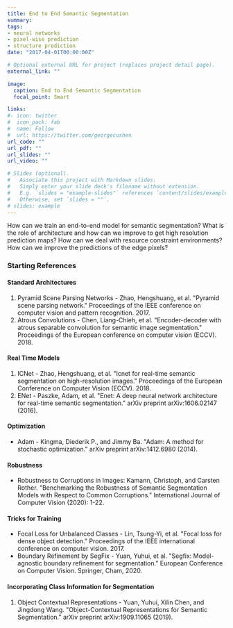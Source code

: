 ```yaml
---
title: End to End Semantic Segmentation
summary:
tags:
- neural networks
- pixel-wise prediction
- structure prediction
date: "2017-04-01T00:00:00Z"

# Optional external URL for project (replaces project detail page).
external_link: ""

image:
  caption: End to End Semantic Segmentation
  focal_point: Smart

links:
#- icon: twitter
#  icon_pack: fab
#  name: Follow
#  url: https://twitter.com/georgecushen
url_code: ""
url_pdf: ""
url_slides: ""
url_video: ""

# Slides (optional).
#   Associate this project with Markdown slides.
#   Simply enter your slide deck's filename without extension.
#   E.g. `slides = "example-slides"` references `content/slides/example-slides.md`.
#   Otherwise, set `slides = ""`.
# slides: example
---
```

How can we train an end-to-end model for semantic segmentation? What is the role of architecture and how can we improve to get high resolution prediction maps? How can we deal with resource constraint environments? How can we improve the predictions of the edge pixels?

### Starting References
#### Standard Architectures
1. Pyramid Scene Parsing Networks - Zhao, Hengshuang, et al. "Pyramid scene parsing network." Proceedings of the IEEE conference on computer vision and pattern recognition. 2017.
2. Atrous Convolutions - Chen, Liang-Chieh, et al. "Encoder-decoder with atrous separable convolution for semantic image segmentation." Proceedings of the European conference on computer vision (ECCV). 2018.

#### Real Time Models
1. ICNet - Zhao, Hengshuang, et al. "Icnet for real-time semantic segmentation on high-resolution images." Proceedings of the European Conference on Computer Vision (ECCV). 2018.
2. ENet - Paszke, Adam, et al. "Enet: A deep neural network architecture for real-time semantic segmentation." arXiv preprint arXiv:1606.02147 (2016).

#### Optimization
- Adam - Kingma, Diederik P., and Jimmy Ba. "Adam: A method for stochastic optimization." arXiv preprint arXiv:1412.6980 (2014).

#### Robustness
- Robustness to Corruptions in Images: Kamann, Christoph, and Carsten Rother. "Benchmarking the Robustness of Semantic Segmentation Models with Respect to Common Corruptions." International Journal of Computer Vision (2020): 1-22.

#### Tricks for Training
- Focal Loss for Unbalanced Classes - Lin, Tsung-Yi, et al. "Focal loss for dense object detection." Proceedings of the IEEE international conference on computer vision. 2017.
- Boundary Refinement by SegFix - Yuan, Yuhui, et al. "Segfix: Model-agnostic boundary refinement for segmentation." European Conference on Computer Vision. Springer, Cham, 2020.

#### Incorporating Class Information for Segmentation
1. Object Contextual Representations - Yuan, Yuhui, Xilin Chen, and Jingdong Wang. "Object-Contextual Representations for Semantic Segmentation." arXiv preprint arXiv:1909.11065 (2019).
